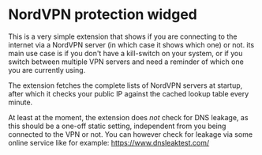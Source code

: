 # NordVPN protection widged

This is a very simple extension that shows if you are connecting to the
internet via a NordVPN server (in which case it shows which one) or not.  its
main use case is if you don't have a kill-switch on your system, or if you switch
between multiple VPN servers and need a reminder of which one you are currently
using.

The extension fetches the complete lists of NordVPN servers at startup, after
which it checks your public IP against the cached lookup table every minute.

At least at the moment, the extension does _not_ check for DNS leakage, as this
should be a one-off static setting, independent from you being connected to the
VPN or not.  You can however check for leakage via some online service like for
example: https://www.dnsleaktest.com/
